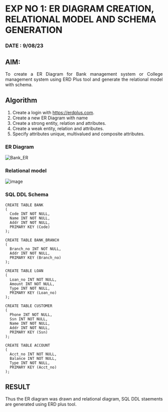 





# EXP NO 1: ER DIAGRAM CREATION, RELATIONAL MODEL AND SCHEMA GENERATION 

### DATE : 9/08/23


## AIM:
<div align="justify">
   To create a ER Diagram for Bank management system or College management system using ERD Plus tool and generate the relational model with schema. 
</div>


## Algorithm
1. Create a login with https://erdplus.com.
2. Create a new ER Diagram with name
3. Create a strong entity, relation and attributes.
4. Create a weak entity, relation and attributes.
5. Specify attributes unique, multivalued and composite attributes.







### ER Diagram 

![Bank_ER](https://github.com/AnnBlessy/DBMS/assets/119477835/8133347a-e969-4410-8fe7-38bb225ff6c7)



### Relational model

![image](https://github.com/AnnBlessy/DBMS/assets/119477835/c109e44e-a08e-434e-a24d-7cd99020f294)




### SQL DDL Schema 
```
CREATE TABLE BANK
(
  Code INT NOT NULL,
  Name INT NOT NULL,
  Addr INT NOT NULL,
  PRIMARY KEY (Code)
);

CREATE TABLE BANK_BRANCH
(
  Branch_no INT NOT NULL,
  Addr INT NOT NULL,
  PRIMARY KEY (Branch_no)
);

CREATE TABLE LOAN
(
  Loan_no INT NOT NULL,
  Amount INT NOT NULL,
  Type INT NOT NULL,
  PRIMARY KEY (Loan_no)
);

CREATE TABLE CUSTOMER
(
  Phone INT NOT NULL,
  Ssn INT NOT NULL,
  Name INT NOT NULL,
  Addr INT NOT NULL,
  PRIMARY KEY (Ssn)
);

CREATE TABLE ACCOUNT
(
  Acct_no INT NOT NULL,
  Balance INT NOT NULL,
  Type INT NOT NULL,
  PRIMARY KEY (Acct_no)
);
```

## RESULT 
<div align="justify">
Thus the ER diagram was drawn and relational diagram, SQL DDL staements are generated using ERD plus tool.
</div>
